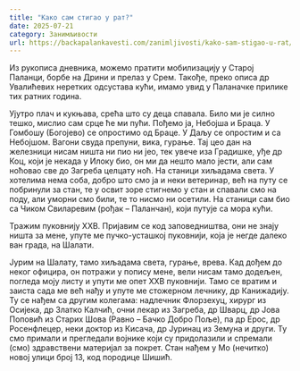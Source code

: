 ```yaml
---
title: "Како сам стигао у рат?"
date: 2025-07-21
category: Занимљивости
url: https://backapalankavesti.com/zanimljivosti/kako-sam-stigao-u-rat/
---
```


Из рукописа дневника, можемо пратити мобилизацију у Старој Паланци, борбе на Дрини и прелаз у Срем. Такође, преко описа др Увалићевих неретких одсустава кући, имамо увид у Паланачке прилике тих ратних година.

Ујутро плач и кукњава, срећа што су деца спавала. Било ми је силно тешко, мислио сам срце ће ми пући. Пођемо ја, Небојша и Браца. У Гомбошу (Богојево) се опростимо од Браце. У Даљу се опростим и са Небојшом. Вагони свуда препуни, вика, гурање. Тај цео дан на железници нисам ништа ни пио ни јео, тек увече иза Градишке, уђе др Коц, који је некада у Илоку био, он ми да нешто мало јести, али сам ноћовао све до Загреба целцату ноћ. На станици хиљадама света. У хотелима нема соба, добро што смо ја и неки ветеринар, већ на путу се побринули за стан, те у освит зоре стигнемо у стан и спавали смо на поду, али уморни смо били, те то нисмо ни осетили. На станици сам био са Чиком Свиларевим (рођак – Паланчан), који путује са мора кући.

Тражим пуковнију XXВ. Пријавим се код заповедништва, они не знају ништа за мене, упуте ме пучко-усташкој пуковнији, која је негде далеко ван града, на Шалати.

Јурим на Шалату, тамо хиљадама света, гурање, врева. Кад дођем до неког официра, он потражи у попису мене, вели нисам тамо додељен, погледа моју листу и упути ме опет XXВ пуковнији. Тамо се вратим и заиста сада ме већ нађу и упуте ме стожерном лечнику, др Канижадију. Ту се нађем са другим колегама: надлечник Флорзехуц, хирург из Осијека, др Златко Калчић, очни лекар из Загреба, др Шварц, др Јова Поповић из Старих Шова (Равно – Бачко Добро Поље), па др Ерос, др Росенфлецер, неки доктор из Кисача, др Јуринац из Земуна и други. Ту смо примали и прегледали војнике који су придолазили и спремали (смо) здравствени материјал за покрет. Стан нађем у Мо (нечитко) новој улици број 13, код породице Шишић.
